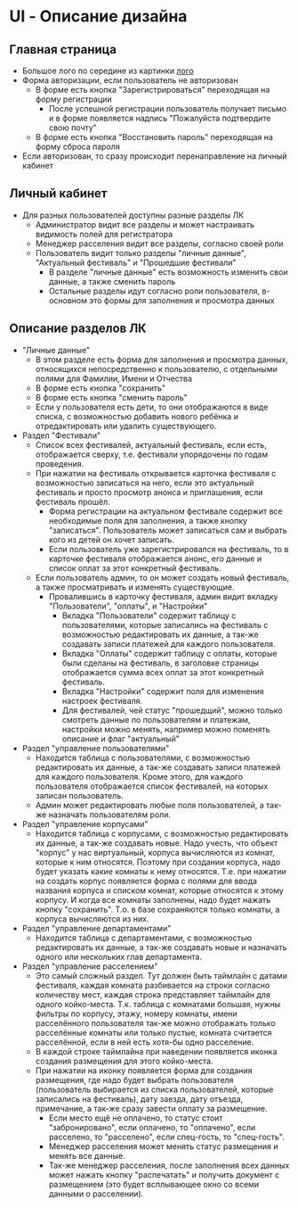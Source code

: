 # UI - Описание дизайна

## Главная страница
- Большое лого по середине из картинки [лого](https://kvf.ramana-reti.ru/img/logo.png)
- Форма авторизации, если пользователь не авторизован
  - В форме есть кнопка "Зарегистрироваться" переходящая на форму регистрации
    - После успешной регистрации пользователь получает письмо и в форме появляется надпись "Пожалуйста подтвердите свою почту"
  - В форме есть кнопка "Восстановить пароль" переходящая на форму сброса пароля
- Если авторизован, то сразу происходит перенаправление на личный кабинет

## Личный кабинет
- Для разных пользователей доступны разные разделы ЛК
  - Администратор видит все разделы и может настраивать видимость полей для регистратора
  - Менеджер расселения видит все разделы, согласно своей роли
  - Пользователь видит только разделы "личные данные", "Актуальный фестиваль" и "Прошедшие фестивали"
    - В разделе "личные данные" есть возможность изменить свои данные, а также сменить пароль
    - Остальные разделы идут согласно роли пользователя, в-основном это формы для заполнения и просмотра данных

## Описание разделов ЛК
- "Личные данные"
  - В этом разделе есть форма для заполнения и просмотра данных, относящихся непосредственно к пользователю, с отдельными полями для Фамилии, Имени и Отчества
  - В форме есть кнопка "сохранить"
  - В форме есть кнопка "сменить пароль"
  - Если у пользователя есть дети, то они отображаются в виде списка, с возможностью добавить нового ребёнка и отредактировать или удалить существующего.
- Раздел "Фестивали"
  - Список всех фестивалей, актуальный фестиваль, если есть, отображается сверху, т.е. фестивали упорядочены по годам проведения.
  - При нажатии на фестиваль открывается карточка фестиваля с возможностью записаться на него, если это актуальный фестиваль и просто просмотр анонса и приглашения, если фестиваль прошёл.
    - Форма регистрации на актуальном фестивале содержит все необходимые поля для заполнения, а также кнопку "записаться". Пользователь может записаться сам и выбрать кого из детей он хочет записать.
    - Если пользователь уже зарегистрировался на фестиваль, то в карточке фестиваля отображается анонс, его данные и список оплат за этот конкретный фестиваль.
  - Если пользователь админ, то он может создать новый фестиваль, а также просматривать и изменять существующие.
    - Провалившись в карточку фестиваля, админ видит вкладку "Пользователи", "оплаты", и "Настройки"
      - Вкладка "Пользователи" содержит таблицу с пользователями, которые записались на фестиваль с возможностью редактировать их данные, а так-же создавать записи платежей для каждого пользователя.
      - Вкладка "Оплаты" содержит таблицу с оплаты, которые были сделаны на фестиваль, в заголовке страницы отображается сумма всех оплат за этот конкретный фестиваль.
      - Вкладка "Настройки" содержит поля для изменения настроек фестиваля.
      - Для фестивалей, чей статус "прошедщий", можно только смотреть данные по пользователям и платежам, настройки можно менять, например можно поменять описание и флаг "актуальный"
- Раздел "управление пользователями"
  - Находится таблица с пользователями, с возможностью редактировать их данные, а так-же создавать записи платежей для каждого пользователя. Кроме этого, для каждого пользователя отображается список фестивалей, на которых записан пользователь.
  - Админ может редактировать любые поля пользователей, а так-же назначать пользователям роли.
- Раздел "управление корпусами"
  - Находится таблица с корпусами, с возможностью редактировать их данные, а так-же создавать новые. Надо учесть, что объект "корпус" у нас виртуальный, корпуса вычисляются из комнат, которые к ним относятся. Поэтому при создании корпуса, надо будет указать какие комнаты к нему относятся. Т.е. при нажатии на создать корпус появляется форма с полями для ввода названия корпуса и списком комнат, которые относятся к этому корпусу. И когда все комнаты заполнены, надо будет нажать кнопку "сохранить". Т.о. в базе сохраняются только комнаты, а корпуса вычисляются из них.
- Раздел "управление департаментами"
  - Находится таблица с департаментами, с возможностью редактировать их данные, а так-же создавать новые и назначать одного или нескольких глав департамента.
- Раздел "управление расселением"
  - Это самый сложный раздел. Тут должен быть таймлайн с датами фестиваля, каждая комната разбивается на строки согласно количеству мест, каждая строка представляет таймлайн для одного койко-места. Т.к. таблица с комнатами большая, нужны фильтры по корпусу, этажу, номеру комнаты, имени расселённого пользователя так-же можно отображать только расселённые комнаты или только пустые, комната считается расселённой, если в ней есть хотя-бы одно расселение.
  - В каждой строке таймлайна при наведении появляется иконка создания размещения для этого койко-места.
  - При нажатии на иконку появляется форма для создания размещения, где надо будет выбрать пользователя (пользователь выбирается из списка пользователей, которые записались на фестиваль), дату заезда, дату отъезда, примечание, а так-же сразу завести оплату за размещение.
    - Если место ещё не оплачено, то статус стоит "забронировано", если оплачено, то "оплачено", если расселено, то "расселено", если спец-гость, то "спец-гость".
    - Менеджер расселения может менять статус размещения и менять все данные.
    - Так-же менеджер расселения, после заполнения всех данных может нажать кнопку "распечатать" и получить документ с размещением (это будет всплывающее окно со всеми данными о расселении). 